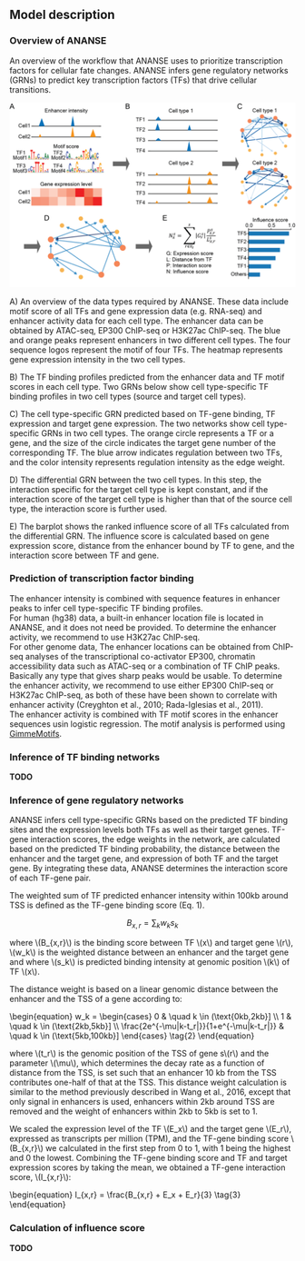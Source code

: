 ## Model description

### Overview of ANANSE

An overview of the workflow that ANANSE uses to prioritize transcription factors for cellular fate changes. ANANSE infers gene regulatory networks (GRNs) to predict key transcription factors (TFs) that drive cellular transitions.

![](img/Fig2.png)

A) An overview of the data types required by ANANSE. These data include motif score of all TFs and gene expression data (e.g. RNA-seq) and enhancer activity data for each cell type. The enhancer data can be obtained by ATAC-seq, EP300 ChIP-seq or H3K27ac ChIP-seq. The blue and orange peaks represent enhancers in two different cell types. The four sequence logos represent the motif of four TFs. The heatmap represents gene expression intensity in the two cell types. 

B) The TF binding profiles predicted from the enhancer data and TF motif scores in each cell type. Two GRNs below show cell type-specific TF binding profiles in two cell types (source and target cell types). 

C) The cell type-specific GRN predicted based on TF-gene binding, TF expression and target gene expression. The two networks show cell type-specific GRNs in two cell types. The orange circle represents a TF or a gene, and the size of the circle indicates the target gene number of the corresponding TF. The blue arrow indicates regulation between two TFs, and the color intensity represents regulation intensity as the edge weight.

D) The differential GRN between the two cell types. In this step, the interaction specific for the target cell type is kept constant, and if the interaction score of the target cell type is higher than that of the source cell type, the interaction score is further used. 

E) The barplot shows the ranked influence score of all TFs calculated from the differential GRN. The influence score is calculated based on gene expression score, distance from the enhancer bound by TF to gene, and the interaction score between TF and gene.


### Prediction of transcription factor binding

The enhancer intensity is combined with sequence features in enhancer peaks to infer cell type-specific TF binding profiles.  
For human (hg38) data, a built-in enhancer location file is located in ANANSE, and it does not need be provided. To determine the enhancer activity, we recommend to use H3K27ac ChIP-seq.   
For other genome data, The enhancer locations can be obtained from ChIP-seq analyses of the transcriptional co-activator EP300, chromatin accessibility data such as ATAC-seq or a combination of TF ChIP peaks. Basically any type that gives sharp peaks would be usable. To determine the enhancer activity, we recommend to use either EP300 ChIP-seq or H3K27ac ChIP-seq, as both of these have been shown to correlate with enhancer activity (Creyghton et al., 2010; Rada-Iglesias et al., 2011).   
The enhancer activity is combined with TF motif scores in the enhancer sequences usin logistic regression. The motif analysis is performed using [GimmeMotifs](https://gimmemotifs.readthedocs.org).

### Inference of TF binding networks

**TODO**

### Inference of gene regulatory networks

ANANSE infers cell type-specific GRNs based on the predicted TF binding sites and the expression levels both TFs as well as their target genes. TF-gene interaction scores, the edge weights in the network, are calculated based on the predicted TF binding probability, the distance between the enhancer and the target gene, and expression of both TF and the target gene. By integrating these data, ANANSE determines the interaction score of each TF-gene pair. 

The weighted sum of TF predicted enhancer intensity within 100kb around TSS is defined as the TF-gene binding score (Eq. 1). 

<!-- \begin{equation*} -->
$$ B_{x,r} = \sum_{k} w_k s_k \tag{1} $$
<!-- \end{equation*} -->

where \\(B_{x,r}\\) is the binding score between TF \\(x\\) and target gene \\(r\\), \\(w_k\\) is the weighted distance between an enhancer and the target gene and where \\(s_k\\) is predicted binding intensity at genomic position \\(k\\) of TF \\(x\\). 

The distance weight is based on a linear genomic distance between the enhancer and the TSS of a gene according to: 

\begin{equation}
w_k =
  \begin{cases}
    0               & \quad k \in (\text{0kb,2kb}] \\\\
    1               & \quad k \in (\text{2kb,5kb}] \\\\
    \frac{2e^{-\mu|k-t_r|}}{1+e^{-\mu|k-t_r|}}  & \quad k \in (\text{5kb,100kb}]
  \end{cases} \tag{2}
\end{equation}

where \\(t_r\\) is the genomic position of the TSS of gene s\\(r\\) and the parameter \\(\mu\\), which determines the decay rate as a function of distance from the TSS, is set such that an enhancer 10 kb from the TSS contributes one-half of that at the TSS. This distance weight calculation is similar to the method previously described in Wang et al., 2016, except that only signal in enhancers is used, enhancers within 2kb around TSS are removed and the weight of enhancers within 2kb to 5kb is set to 1.

We scaled the expression level of the TF \\(E_x\\) and the target gene \\(E_r\\), expressed as transcripts per million (TPM), and the TF-gene binding score \\(B_{x,r}\\) we calculated in the first step from 0 to 1, with 1 being the highest and 0 the lowest. Combining the TF-gene binding score and TF and target expression scores by taking the mean, we obtained a TF-gene interaction score, \\(I_{x,r}\\):

\begin{equation}
I_{x,r} = \frac{B_{x,r} + E_x + E_r}{3} \tag{3}
\end{equation}


### Calculation of influence score

**TODO**